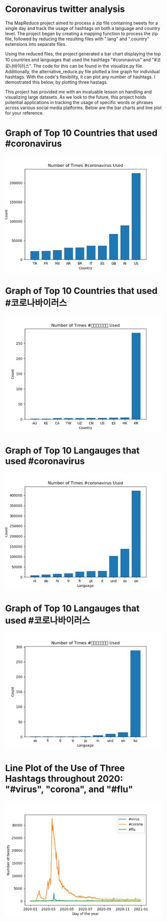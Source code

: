 # Coronavirus twitter analysis

The MapReduce project aimed to process a zip file containing tweets for a single day and track the usage of hashtags on both a language and country level. The project began by creating a mapping function to process the zip file, followed by reducing the resulting files with ".lang" and ".country" extensions into separate files.

Using the reduced files, the project generated a bar chart displaying the top 10 countries and languages that used the hashtags "#coronavirus" and "#코로나바이러스". The code for this can be found in the visualize.py file. Additionally, the alternative_reduce.py file plotted a line graph for individual hashtags. With the code's flexibility, it can plot any number of hashtags. I demostrated this below, by plotting three hastags.

This project has provided me with an invaluable lesson on handling and visualizing large datasets. As we look to the future, this project holds potential applications in tracking the usage of specific words or phrases across various social media platforms. Below are the bar charts and line plot for your reference.

# Graph of Top 10 Countries that used #coronavirus
![alt text](https://github.com/oliviastevens11/twitter_coronavirus/blob/master/Chart%20of%20Top%2010%20Countries:%20%23coronavirus.png)

# Graph of Top 10 Countries that used #코로나바이러스
![alt text](https://github.com/oliviastevens11/twitter_coronavirus/blob/master/Chart%20of%20Top%2010%20Countries:%20%23%EC%BD%94%EB%A1%9C%EB%82%98%EB%B0%94%EC%9D%B4%EB%9F%AC%EC%8A%A4.png)

# Graph of Top 10 Langauges that used #coronavirus  
![alt text](https://github.com/oliviastevens11/twitter_coronavirus/blob/master/Chart%20of%20Top%2010%20Languages:%20%23coronavirus.png)

# Graph of Top 10 Langauges that used #코로나바이러스
![alt text](https://github.com/oliviastevens11/twitter_coronavirus/blob/master/Chart%20of%20Top%2010%20Languages:%20%23%EC%BD%94%EB%A1%9C%EB%82%98%EB%B0%94%EC%9D%B4%EB%9F%AC%EC%8A%A4.png)

# Line Plot of the Use of Three Hashtags throughout 2020: "#virus", "corona", and "#flu"
![alt_text](https://github.com/oliviastevens11/twitter_coronavirus/blob/master/line_plot_hastag.png)
